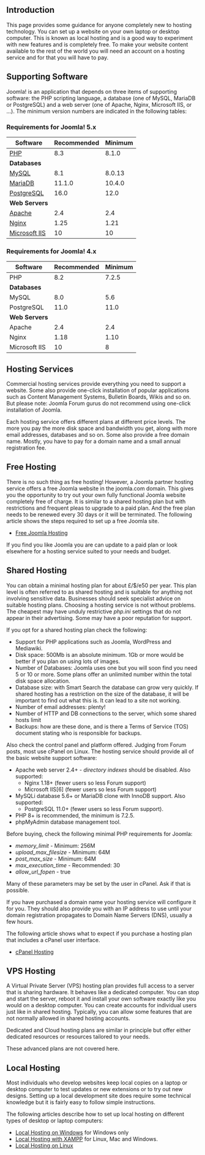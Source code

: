 <!-- Filename: J4.x:Hosting_Setup / Display title: Hosting Setup -->

## Introduction

This page provides some guidance for anyone completely new to hosting
technology. You can set up a website on your own laptop or desktop
computer. This is known as local hosting and is a good way to experiment
with new features and is completely free. To make your website content
available to the rest of the world you will need an account on a hosting
service and for that you will have to pay.

## Supporting Software

Joomla! is an application that depends on three items of supporting software:
the PHP scripting language, a database (one of MySQL, MariaDB or PostgreSQL)
and a web server (one of Apache, Nginx, Microsoft IIS, or ...). The minimum
version numbers are indicated in the following tables:

### Requirements for Joomla! 5.x

| Software                                  | Recommended     | Minimum     |
|-------------------------------------------|-----------------|-------------|
| [PHP](https://php.net)                    | 8.3             | 8.1.0       |
| **Databases**                             |                 |             |
| [MySQL](https://mysql.com)                | 8.1             | 8.0.13      |
| [MariaDB](https://mariadb.com)            | 11.1.0          | 10.4.0      |
| [PostgreSQL](https://postgresql.org)      | 16.0            | 12.0        |
| **Web Servers**                           |                 |             |
| [Apache](https://httpd.apache.org)        | 2.4             | 2.4         |
| [Nginx](https://nginx.com)                | 1.25            | 1.21        |
| [Microsoft IIS](https://www.iis.net)      | 10              | 10          |

### Requirements for Joomla! 4.x

| Software           | Recommended     | Minimum     |
|--------------------|-----------------|-------------|
| PHP                | 8.2             | 7.2.5       |
| **Databases**      |                 |             |
| MySQL              | 8.0             | 5.6         |
| PostgreSQL         | 11.0            | 11.0        |
| **Web Servers**    |                 |             |
| Apache             | 2.4             | 2.4         |
| Nginx              | 1.18            | 1.10        |
| Microsoft IIS      | 10              | 8           |

## Hosting Services

Commercial hosting services provide everything you need to support a
website. Some also provide one-click installation of popular
applications such as Content Management Systems, Bulletin Boards, Wikis
and so on. But please note: Joomla Forum gurus do not recommend using
one-click installation of Joomla.

Each hosting service offers different plans at different price levels. The
more you pay the more disk space and bandwidth you get, along with more
email addresses, databases and so on. Some also provide a free domain name.
Mostly, you have to pay for a domain name and a small annual registration fee.

## Free Hosting

There is no such thing as free hosting! However, a Joomla partner hosting
service offers a free Joomla website in the joomla.com domain. This gives you
the opportunity to try out your own fully functional Joomla website completely
free of charge. It is similar to a shared hosting plan but with restrictions
and frequent pleas to upgrade to a paid plan. And the free plan needs to be
renewed every 30 days or it will be terminated. The following article shows
the steps required to set up a free Joomla site.

* [Free Joomla Hosting](jdocmanual?manual=user&heading=hosting&filename=free-hosting.md)

If you find you like Joomla you are can update to a paid plan or look elsewhere
for a hosting service suited to your needs and budget.

## Shared Hosting

You can obtain a minimal hosting plan for about £/$/e50 per year. This plan
level is often referred to as shared hosting and is suitable for
anything not involving sensitive data. Businesses should seek specialist
advice on suitable hosting plans. Choosing a hosting service is not
without problems. The cheapest may have unduly restrictive *php.ini*
settings that do not appear in their advertising. Some may have a poor
reputation for support.

If you opt for a shared hosting plan check the following:

- Support for PHP applications such as Joomla, WordPress and Mediawiki.
- Disk space: 500Mb is an absolute minimum. 1Gb or more would be better
  if you plan on using lots of images.
- Number of Databases: Joomla uses one but you will soon find you need 5
  or 10 or more. Some plans offer an unlimited number within the total
  disk space allocation.
- Database size: with Smart Search the database can grow very quickly.
  If shared hosting has a restriction on the size of the database, it
  will be important to find out what this is. It can lead to a site not
  working.
- Number of email addresses: plenty!
- Number of HTTP and DB connections to the server, which some shared
  hosts limit
- Backups: how are these done, and is there a Terms of Service (TOS)
  document stating who is responsible for backups.

Also check the control panel and platform offered. Judging from Forum
posts, most use cPanel on Linux. The hosting service should provide all
of the basic website support software:

- Apache web server 2.4+ - *directory indexes* should be disabled. Also
  supported:
  - Nginx 1.18+ (fewer users so less Forum support)
  - Microsoft IIS\[6\] (fewer users so less Forum support)
- MySQLi database 5.6+ or MariaDB clone with InnoDB support. Also
  supported:
  - PostgreSQL 11.0+ (fewer users so less Forum support).
- PHP 8+ is recommended, the minimum is 7.2.5.
- phpMyAdmin database management tool.

Before buying, check the following minimal PHP requirements for Joomla:

- *memory_limit* - Minimum: 256M
- *upload_max_filesize* - Minimum: 64M
- *post_max_size* - Minimum: 64M
- *max_execution_time* - Recommended: 30
- *allow_url_fopen* - true

Many of these parameters may be set by the user in cPanel. Ask if that
is possible.

If you have purchased a domain name your hosting service will configure
it for you. They should also provide you with an IP address to use until
your domain registration propagates to Domain Name Servers (DNS),
usually a few hours.

The following article shows what to expect if you purchase a hosting plan that
includes a cPanel user interface.

* [cPanel Hosting](jdocmanual?manual=documenter&heading=hosting&filename=cpanel-hosting.md "Internal link")

## VPS Hosting

A Virtual Private Server (VPS) hosting plan provides full access to a server
that is sharing hardware. It behaves like a dedicated computer. You can stop
and start the server, reboot it and install your own software exactly like you
would on a desktop computer. You can create accounts for individual users
just like in shared hosting. Typically, you can allow some features that are
not normally allowed in shared hosting accounts.

Dedicated and Cloud hosting plans are similar in principle but offer either
dedicated resources or resources tailored to your needs.

These advanced plans are not covered here.

## Local Hosting

Most individuals who develop websites keep local copies on a laptop or
desktop computer to test updates or new extensions or to try out new designs.
Setting up a local development site does require some technical knowledge but
it is fairly easy to follow simple instructions.

The following articles describe how to set up local hosting on different types
of desktop or laptop computers:

* [Local Hosting on Windows](jdocmanual?manual=user&heading=hosting&filename=local-hosting-on-windows.md "Internal link") for Windows only
* [Local Hosting with XAMPP](jdocmanual?manual=user&heading=hosting&filename=local-hosting-with-xampp.md "Internal link") for Linux, Mac and Windows.
* [Local Hosting on Linux](jdocmanual?manual=user&heading=hosting&filename=local-hosting-on-linux.md "Internal link")
